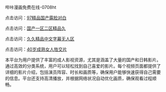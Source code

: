 哔咔漫画免费在线-0708ht

点击访问：<a href="https://gda-c7m.pages.dev/">97精品国产露脸对白</a>

点击访问：<a href="https://tfda.pages.dev/">国产一区二区精品久</a>

点击访问：<a href="https://bsdf-5f5.pages.dev/">久久精品中文字幕无人区</a>

点击访问：<a href="https://cfad.pages.dev/">40岁成熟女人牲交片</a>

本平台为用户提供了丰富的成人影视资源，尤其是涵盖了大量的国产和日韩影片。通过高效的分类系统，用户可以轻松找到自己喜爱的影片。每个视频页面都提供了详细的影片介绍，包括演员阵容、时长和画质等，确保用户能够快速获得自己需要的信息。平台还支持高清播放，并根据网络状况自动优化画质，确保观看过程顺畅。

<span style="display:none;">[Canonical link](https://github.com/songsot20250708/songsot5 ）</span>
